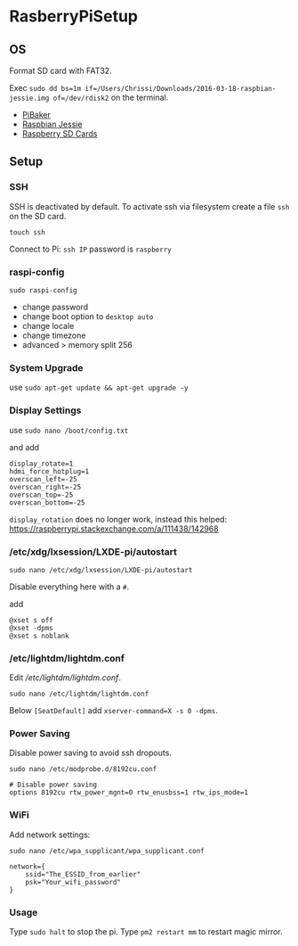 # RasberryPiSetup

## OS

Format SD card with FAT32. 

Exec `sudo dd bs=1m if=/Users/Chrissi/Downloads/2016-03-18-raspbian-jessie.img of=/dev/rdisk2` on the terminal. 

- [PiBaker](http://www.tweaking4all.com/hardware/raspberry-pi/macosx-apple-pi-baker/)
- [Raspbian Jessie](https://www.raspberrypi.org/downloads/raspbian/)
- [Raspberry SD Cards](https://www.raspberrypi.org/documentation/installation/sd-cards.md)

## Setup

### SSH

SSH is deactivated by default. To activate ssh via filesystem create a file `ssh` on the SD card.

`touch ssh`

Connect to Pi: `ssh IP` password is `raspberry`

### raspi-config

`sudo raspi-config`

- change password
- change boot option to `desktop auto`
- change locale
- change timezone
- advanced > memory split 256

### System Upgrade

use `sudo apt-get update && apt-get upgrade -y`

### Display Settings

use `sudo nano /boot/config.txt` 

and add 
```
display_rotate=1
hdmi_force_hotplug=1
overscan_left=-25
overscan_right=-25
overscan_top=-25
overscan_bottom=-25
```

`display_rotation` does no longer work, instead this helped: https://raspberrypi.stackexchange.com/a/111438/142968

### /etc/xdg/lxsession/LXDE-pi/autostart

`sudo nano /etc/xdg/lxsession/LXDE-pi/autostart`

Disable everything here with a `#`.

add
```
@xset s off
@xset -dpms
@xset s noblank
```

### /etc/lightdm/lightdm.conf

Edit _/etc/lightdm/lightdm.conf_.

`sudo nano /etc/lightdm/lightdm.conf`

Below `[SeatDefault]` add `xserver-command=X -s 0 -dpms`.

### Power Saving

Disable power saving to avoid ssh dropouts.

`sudo nano /etc/modprobe.d/8192cu.conf`

```
# Disable power saving 
options 8192cu rtw_power_mgnt=0 rtw_enusbss=1 rtw_ips_mode=1
```

### WiFi

Add network settings: 

`sudo nano /etc/wpa_supplicant/wpa_supplicant.conf`

```shell
network={
    ssid="The_ESSID_from_earlier"
    psk="Your_wifi_password"
}
```

### Usage

Type `sudo halt` to stop the pi.
Type `pm2 restart mm` to restart magic mirror.
